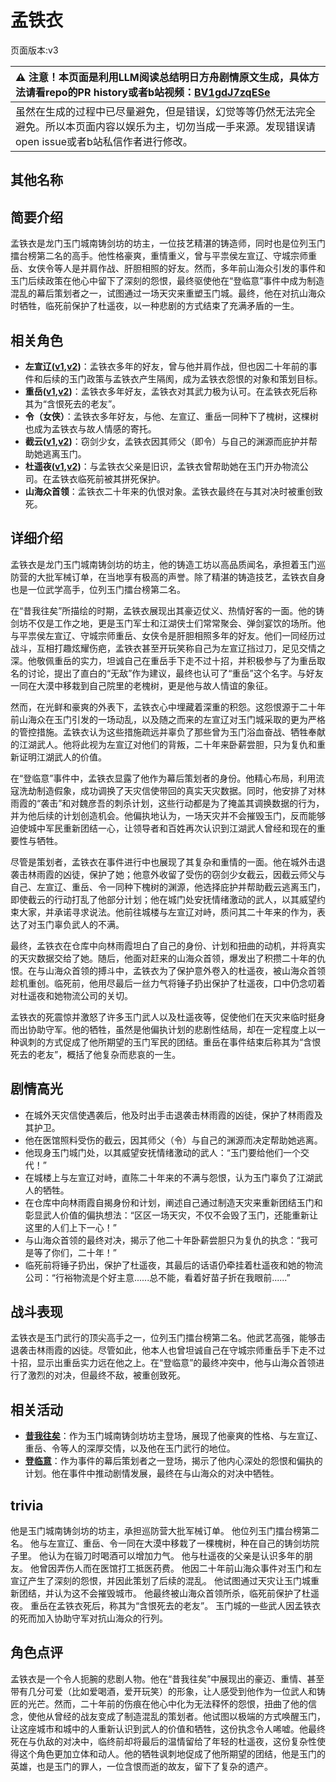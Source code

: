 # 孟铁衣
页面版本:v3
 

| :warning: 注意！本页面是利用LLM阅读总结明日方舟剧情原文生成，具体方法请看repo的PR history或者b站视频：[BV1gdJ7zqESe](https://www.bilibili.com/video/BV1gdJ7zqESe/)         |
|:----------------------------|
| 虽然在生成的过程中已尽量避免，但是错误，幻觉等等仍然无法完全避免。所以本页面内容以娱乐为主，切勿当成一手来源。发现错误请open issue或者b站私信作者进行修改。|



## 其他名称

## 简要介绍
孟铁衣是龙门玉门城南铸剑坊的坊主，一位技艺精湛的铸造师，同时也是位列玉门擂台榜第二名的高手。他性格豪爽，重情重义，曾与平祟侯左宣辽、守城宗师重岳、女侠令等人是并肩作战、肝胆相照的好友。然而，多年前山海众引发的事件和玉门后续政策在他心中留下了深刻的怨恨，最终驱使他在“登临意”事件中成为制造混乱的幕后策划者之一，试图通过一场天灾来重塑玉门城。最终，他在对抗山海众时牺牲，临死前保护了杜遥夜，以一种悲剧的方式结束了充满矛盾的一生。
## 相关角色
-   **左宣辽([v1](../chars/extended_char_zuo_xuan_liao.md),[v2](extended_char_zuo_xuan_liao.md))**：孟铁衣多年的好友，曾与他并肩作战，但也因二十年前的事件和后续的玉门政策与孟铁衣产生隔阂，成为孟铁衣怨恨的对象和策划目标。
-   **重岳([v1](../chars/char_2024_chyue.md),[v2](char_2024_chyue.md))**：孟铁衣多年好友，孟铁衣对其武力极为认可。在孟铁衣死后称其为“含恨死去的老友”。
-   **令（女侠）**：孟铁衣多年好友，与他、左宣辽、重岳一同种下了槐树，这棵树也成为孟铁衣与故人情感的寄托。
-   **截云([v1](../chars/char_4078_bdhkgt.md),[v2](char_4078_bdhkgt.md))**：窃剑少女，孟铁衣因其师父（即令）与自己的渊源而庇护并帮助她逃离玉门。
-   **杜遥夜([v1](../chars/extended_char_du_yao_ye.md),[v2](extended_char_du_yao_ye.md))**：与孟铁衣父亲是旧识，孟铁衣曾帮助她在玉门开办物流公司。在孟铁衣临死前被其拼死保护。
-   **山海众首领**：孟铁衣二十年来的仇恨对象。孟铁衣最终在与其对决时被重创致死。
## 详细介绍
孟铁衣是龙门玉门城南铸剑坊的坊主，他的铸造工坊以高品质闻名，承担着玉门巡防营的大批军械订单，在当地享有极高的声誉。除了精湛的铸造技艺，孟铁衣自身也是一位武学高手，位列玉门擂台榜第二名。

在“昔我往矣”所描绘的时期，孟铁衣展现出其豪迈仗义、热情好客的一面。他的铸剑坊不仅是工作之地，更是玉门军士和江湖侠士们常常聚会、弹剑宴饮的场所。他与平祟侯左宣辽、守城宗师重岳、女侠令是肝胆相照多年的好友。他们一同经历过战斗，互相打趣炫耀伤疤，孟铁衣甚至开玩笑称自己为左宣辽挡过刀，足见交情之深。他敬佩重岳的实力，坦诚自己在重岳手下走不过十招，并积极参与了为重岳取名的讨论，提出了直白的“无敌”作为建议，最终也认可了“重岳”这个名字。与好友一同在大漠中移栽到自己院里的老槐树，更是他与故人情谊的象征。

然而，在光鲜和豪爽的外表下，孟铁衣心中埋藏着深重的积怨。这怨恨源于二十年前山海众在玉门引发的一场动乱，以及随之而来的左宣辽对玉门城采取的更为严格的管控措施。孟铁衣认为这些措施疏远并辜负了那些曾为玉门浴血奋战、牺牲奉献的江湖武人。他将此视为左宣辽对他们的背叛，二十年来卧薪尝胆，只为复仇和重新证明江湖武人的价值。

在“登临意”事件中，孟铁衣显露了他作为幕后策划者的身份。他精心布局，利用流寇洗劫制造假象，成功调换了天灾信使带回的真实天灾数据。同时，他安排了对林雨霞的“袭击”和对魏彦吾的刺杀计划，这些行动都是为了掩盖其调换数据的行为，并为他后续的计划创造机会。他偏执地认为，一场天灾并不会摧毁玉门，反而能够迫使城中军民重新团结一心，让领导者和百姓再次认识到江湖武人曾经和现在的重要性与牺牲。

尽管是策划者，孟铁衣在事件进行中也展现了其复杂和重情的一面。他在城外击退袭击林雨霞的凶徒，保护了她；他意外收留了受伤的窃剑少女截云，因截云师父与自己、左宣辽、重岳、令一同种下槐树的渊源，他选择庇护并帮助截云逃离玉门，即使截云的行动打乱了他部分计划；他在城门处安抚情绪激动的武人，以其威望约束大家，并承诺寻求说法。他前往城楼与左宣辽对峙，质问其二十年来的作为，表达了对玉门辜负武人的不满。

最终，孟铁衣在仓库中向林雨霞坦白了自己的身份、计划和扭曲的动机，并将真实的天灾数据交给了她。随后，他面对赶来的山海众首领，爆发出了积攒二十年的仇恨。在与山海众首领的搏斗中，孟铁衣为了保护意外卷入的杜遥夜，被山海众首领趁机重创。临死前，他用尽最后一丝力气将锤子扔出保护了杜遥夜，口中仍念叨着对杜遥夜和她物流公司的关切。

孟铁衣的死震惊并激怒了许多玉门武人以及杜遥夜等，促使他们在天灾来临时挺身而出协助守军。他的牺牲，虽然是他偏执计划的悲剧性结局，却在一定程度上以一种讽刺的方式促成了他所期望的玉门军民的团结。重岳在事件结束后称其为“含恨死去的老友”，概括了他复杂而悲哀的一生。
## 剧情高光
- 在城外天灾信使遇袭后，他及时出手击退袭击林雨霞的凶徒，保护了林雨霞及其护卫。
- 他在医馆照料受伤的截云，因其师父（令）与自己的渊源而决定帮助她逃离。
- 他现身玉门城门处，以其威望安抚情绪激动的武人：“玉门要给他们一个交代！”
- 在城楼上与左宣辽对峙，直陈二十年来的不满与怨恨，认为玉门辜负了江湖武人的牺牲。
- 在仓库中向林雨霞自揭身份和计划，阐述自己通过制造天灾来重新团结玉门和彰显武人价值的偏执想法：“区区一场天灾，不仅不会毁了玉门，还能重新让这里的人们上下一心！”
- 与山海众首领的最终对决，揭示了他二十年卧薪尝胆只为复仇的执念：“我可是等了你们，二十年！”
- 临死前将锤子扔出，保护了杜遥夜，其最后的话语仍牵挂着杜遥夜和她的物流公司：“行裕物流是个好主意......总不能，看着好苗子折在我眼前......”
## 战斗表现
孟铁衣是玉门武行的顶尖高手之一，位列玉门擂台榜第二名。他武艺高强，能够击退袭击林雨霞的凶徒。尽管如此，他本人也曾坦诚自己在守城宗师重岳手下走不过十招，显示出重岳实力远在他之上。在“登临意”的最终冲突中，他与山海众首领进行了激烈的对决，但最终不敌，被重创致死。
## 相关活动
-   **[昔我往矣](../stories/story_chyue_set_1.md)**：作为玉门城南铸剑坊坊主登场，展现了他豪爽的性格、与左宣辽、重岳、令等人的深厚交情，以及他在玉门武行的地位。
-   **[登临意](../stories/act23side.md)**：作为事件的幕后策划者之一登场，揭示了他内心深处的怨恨和偏执的计划。他在事件中推动剧情发展，最终在与山海众的对决中牺牲。
## trivia
他是玉门城南铸剑坊的坊主，承担巡防营大批军械订单。
他位列玉门擂台榜第二名。
他与左宣辽、重岳、令一同在大漠中移栽了一棵槐树，种在自己的铸剑坊院子里。
他认为在锻刀时喝酒可以增加力气。
他与杜遥夜的父亲是认识多年的朋友。
他曾因弄伤人而在医馆打工抵医药费。
他因二十年前山海众事件对玉门和左宣辽产生了深刻的怨恨，并因此策划了后续的混乱。
他试图通过天灾让玉门城重新团结，并认为这不会摧毁城市。
他最终被山海众首领所杀，临死前保护了杜遥夜。
重岳在孟铁衣死后，称其为“含恨死去的老友”。
玉门城的一些武人因孟铁衣的死而加入协助守军对抗山海众的行列。
## 角色点评
孟铁衣是一个令人扼腕的悲剧人物。他在“昔我往矣”中展现出的豪迈、重情、甚至带有几分可爱（比如爱喝酒，爱开玩笑）的形象，让人感受到他作为一位武人和铸匠的光芒。然而，二十年前的伤痕在他心中化为无法释怀的怨恨，扭曲了他的信念，使他从曾经的战友变成了制造混乱的策划者。他试图以极端的方式唤醒玉门，让这座城市和城中的人重新认识到武人的价值和牺牲，这份执念令人唏嘘。他最终死在与仇敌的对决中，临终前却将最后的温情留给了年轻的杜遥夜，这份复杂性使得这个角色更加立体和动人。他的牺牲讽刺地促成了他所期望的团结，他是玉门的英雄，也是玉门的罪人，一位含恨而逝的故友，留下了复杂的遗产。